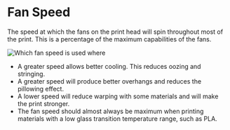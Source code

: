 Fan Speed
====
The speed at which the fans on the print head will spin throughout most of the print. This is a percentage of the maximum capabilities of the fans.

![Which fan speed is used where](../images/cool_fan_speed.svg)

* A greater speed allows better cooling. This reduces oozing and stringing.
* A greater speed will produce better overhangs and reduces the pillowing effect.
* A lower speed will reduce warping with some materials and will make the print stronger.
* The fan speed should almost always be maximum when printing materials with a low glass transition temperature range, such as PLA.
